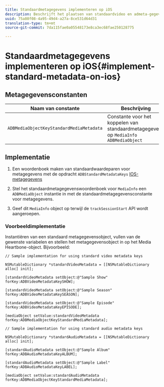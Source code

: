 ```yaml
---
title: Standaardmetagegevens implementeren op iOS
description: Beschrijft het plaatsen van standaardvideo en admeta-gegevens die met het volgen vraag op iOS moeten worden verzonden.
uuid: 75a80f08-4a95-49d4-a27a-8ce531d64d31
translation-type: tm+mt
source-git-commit: 7da115fae0a05548173e8ca3ec68fae250128775

---
```



# Standaardmetagegevens implementeren op iOS{#implement-standard-metadata-on-ios}

## Metagegevensconstanten

| Naam van constante | Beschrijving |
|---|---|
| `ADBMediaObjectKeyStandardMediaMetadata` | Constante voor het koppelen van standaardmetagegevens op `MediaInfo ADBMediaObject` |

## Implementatie

1. Een woordenboek maken van standaardwaardeparen voor metagegevens met de opdracht `ADBStandardMetadataKeys`
   [IOS-metagegevens](/help/sdk-implement/track-av-playback/impl-std-metadata/ios-metadata-keys.md)

1. Stel het standaardmetagegevenswoordenboek voor `MediaInfo` een `ADBMediaObject` instantie in met de standaardmetagegevensconstante voor metagegevens.

1. Geef dit `MediaInfo` object op terwijl de `trackSessionStart` API wordt aangeroepen.

### Voorbeeldimplementatie

Instantiëren van een standaard metagegevensobject, vullen van de gewenste variabelen en stellen het metagegevensobject in op het Media Heartbone-object. Bijvoorbeeld:

```
// Sample implementation for using standard video metadata keys 
 
NSMutableDictionary *standardVideoMetadata = [[NSMutableDictionary alloc] init]; 
 
[standardVideoMetadata setObject:@"Sample Show" forKey:ADBVideoMetadataKeySHOW]; 
 
[standardVideoMetadata setObject:@"Sample Season" forKey:ADBVideoMetadataKeySEASON]; 
 
[standardVideoMetadata setObject:@"Sample Episode" forKey:ADBVideoMetadataKeyEPISODE]; 
 
[mediaObject setValue:standardVideoMetadata forKey:ADBMediaObjectKeyStandardMediaMetadata];
```

```
// Sample implementation for using standard audio metadata keys 
 
NSMutableDictionary *standardAudioMetadata = [[NSMutableDictionary alloc] init];  
 
[standardAudioMetadata setObject:@"Sample Album"   forKey:ADBAudioMetadataKeyALBUM];  
 
[standardAudioMetadata setObject:@"Sample Label"   forKey:ADBAudioMetadataKeyLABEL]; 
 
[mediaObject setValue:standardAudioMetadata   forKey:ADBMediaObjectKeyStandardMediaMetadata];
```

